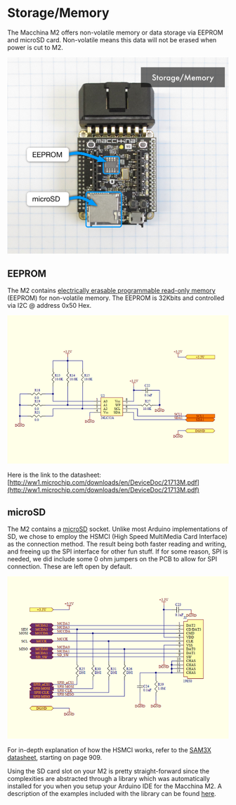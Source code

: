 # Storage/Memory

The Macchina M2 offers non-volatile memory or data storage via EEPROM and microSD card. Non-volatile means this data will not be erased when power is cut to M2.

![](../../.gitbook/assets/storage_memory_labels.png)

## EEPROM

The M2 contains [electrically erasable programmable read-only memory](https://en.wikipedia.org/wiki/EEPROM) \(EEPROM\) for non-volatile memory. The EEPROM is 32Kbits and controlled via I2C @ address 0x50 Hex.

![](../../.gitbook/assets/eeprom_schematic.png)

Here is the link to the datasheet: [http://ww1.microchip.com/downloads/en/DeviceDoc/21713M.pdf](http://ww1.microchip.com/downloads/en/DeviceDoc/21713M.pdf)

## microSD

The M2 contains a [microSD](https://en.wikipedia.org/wiki/Secure_Digital) socket. Unlike most Arduino implementations of SD, we chose to employ the HSMCI \(High Speed MultiMedia Card Interface\) as the connection method. The result being both faster reading and writing, and freeing up the SPI interface for other fun stuff. If for some reason, SPI is needed, we did include some 0 ohm jumpers on the PCB to allow for SPI connection. These are left open by default.

![](../../.gitbook/assets/sd_schematic.png)

For in-depth explanation of how the HSMCI works, refer to the [SAM3X datasheet](http://www.atmel.com/Images/Atmel-11057-32-bit-Cortex-M3-Microcontroller-SAM3X-SAM3A_Datasheet.pdf), starting on page 909.

Using the SD card slot on your M2 is pretty straight-forward since the complexities are abstracted through a library which was automatically installed for you when you setup your Arduino IDE for the Macchina M2. A description of the examples included with the library can be found [here](https://github.com/macchina/M2_SD_HSMCI#examples).

